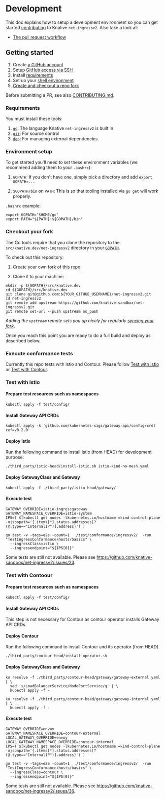 # Development

This doc explains how to setup a development environment so you can get started
[contributing](https://www.knative.dev/contributing/) to Knative
`net-ingressv2`. Also take a look at:

- [The pull request workflow](https://knative.dev/community/contributing/reviewing/)

## Getting started

1. Create [a GitHub account](https://github.com/join)
1. Setup
   [GitHub access via SSH](https://help.github.com/articles/connecting-to-github-with-ssh/)
1. Install [requirements](#requirements)
1. Set up your [shell environment](#environment-setup)
1. [Create and checkout a repo fork](#checkout-your-fork)

Before submitting a PR, see also [CONTRIBUTING.md](./CONTRIBUTING.md).

### Requirements

You must install these tools:

1. [`go`](https://golang.org/doc/install): The language Knative `net-ingressv2`
   is built in
1. [`git`](https://help.github.com/articles/set-up-git/): For source control
1. [`dep`](https://github.com/golang/dep): For managing external dependencies.

### Environment setup

To get started you'll need to set these environment variables (we recommend
adding them to your `.bashrc`):

1. `GOPATH`: If you don't have one, simply pick a directory and add
   `export GOPATH=...`

1. `$GOPATH/bin` on `PATH`: This is so that tooling installed via `go get` will
   work properly.

`.bashrc` example:

```shell
export GOPATH="$HOME/go"
export PATH="${PATH}:${GOPATH}/bin"
```

### Checkout your fork

The Go tools require that you clone the repository to the
`src/knative.dev/net-ingressv2` directory in your
[`GOPATH`](https://github.com/golang/go/wiki/SettingGOPATH).

To check out this repository:

1. Create your own
   [fork of this repo](https://help.github.com/articles/fork-a-repo/)

1. Clone it to your machine:

```shell
mkdir -p ${GOPATH}/src/knative.dev
cd ${GOPATH}/src/knative.dev
git clone git@github.com:${YOUR_GITHUB_USERNAME}/net-ingressv2.git
cd net-ingressv2
git remote add upstream https://github.com/knative-sandbox/net-ingressv2.git
git remote set-url --push upstream no_push
```

_Adding the `upstream` remote sets you up nicely for regularly
[syncing your fork](https://help.github.com/articles/syncing-a-fork/)._

Once you reach this point you are ready to do a full build and deploy as
described below.

### Execute conformance tests

Currently this repo tests with Istio and Contour.
Please follow [Test with Istio](#test-with-istio) or [Test with Contour](#test-with-contour).

### Test with Istio

#### Prepare test resources such as namespaces

```
kubectl apply -f test/config/
```

#### Install Gateway API CRDs

```
kubectl apply -k 'github.com/kubernetes-sigs/gateway-api/config/crd?ref=v0.2.0'
```

#### Deploy Istio

Run the following command to install Istio (from HEAD) for development purpose:

```shell
./third_party/istio-head/install-istio.sh istio-kind-no-mesh.yaml
```

#### Deploy GatewayClass and Gateway

```
kubectl apply -f ./third_party/istio-head/gateway/
```

#### Execute test

```shell
GATEWAY_OVERRIDE=istio-ingressgateway
GATEWAY_NAMESPACE_OVERRIDE=istio-system
IPS=( $(kubectl get nodes -lkubernetes.io/hostname!=kind-control-plane -ojsonpath='{.items[*].status.addresses[?(@.type=="InternalIP")].address}') )

go test -v -tags=e2e -count=1  ./test/conformance/ingressv2/  -run "TestIngressConformance/hosts/basics" \
  --ingressClass=istio \
  --ingressendpoint="${IPS[0]}"
```

Some tests are still not available. Please see https://github.com/knative-sandbox/net-ingressv2/issues/23.

### Test with Contoour

#### Prepare test resources such as namespaces

```
kubectl apply -f test/config/
```

#### Install Gateway API CRDs

This step is not necessary for Contour as contour operator installs Gateway API CRDs.

#### Deploy Contour

Run the following command to install Contour and its operator (from HEAD).

```shell
./third_party/contour-head/install-operator.sh
```

#### Deploy GatewayClass and Gateway

```
ko resolve -f ./third_party/contour-head/gateway/gateway-external.yaml | \
  sed 's/LoadBalancerService/NodePortService/g' | \
  kubectl apply -f -

ko resolve -f ./third_party/contour-head/gateway/gateway-internal.yaml | \
  kubectl apply -f -
```

#### Execute test

```shell
GATEWAY_OVERRIDE=envoy
GATEWAY_NAMESPACE_OVERRIDE=contour-external
LOCAL_GATEWAY_OVERRIDE=envoy
LOCAL_GATEWAY_NAMESPACE_OVERRIDE=contour-internal
IPS=( $(kubectl get nodes -lkubernetes.io/hostname!=kind-control-plane -ojsonpath='{.items[*].status.addresses[?(@.type=="InternalIP")].address}') )

go test -v -tags=e2e -count=1  ./test/conformance/ingressv2/  -run "TestIngressConformance/hosts/basics" \
  --ingressClass=contour \
  --ingressendpoint="${IPS[0]}"
```

Some tests are still not available. Please see https://github.com/knative-sandbox/net-ingressv2/issues/36.
